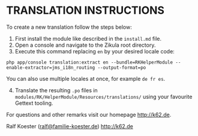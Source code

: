 # TRANSLATION INSTRUCTIONS

To create a new translation follow the steps below:

1. First install the module like described in the `install.md` file.
2. Open a console and navigate to the Zikula root directory.
3. Execute this command replacing `en` by your desired locale code:

`php app/console translation:extract en --bundle=RKHelperModule --enable-extractor=jms_i18n_routing --output-format=po`

You can also use multiple locales at once, for example `de fr es`.

4. Translate the resulting `.po` files in `modules/RK/HelperModule/Resources/translations/` using your favourite Gettext tooling.

For questions and other remarks visit our homepage http://k62.de.

Ralf Koester (ralf@familie-koester.de)
http://k62.de
